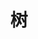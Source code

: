 ---
title: "树"
menu:
  main:
    identifier: "tree"
    parent: "data-structure"
    name: "树"
    weight: 1
---